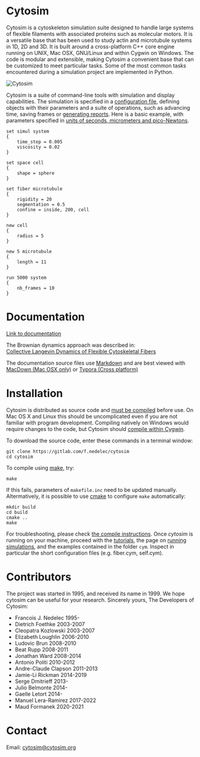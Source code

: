 # Cytosim

Cytosim is a cytoskeleton simulation suite designed to handle large systems of flexible filaments with associated proteins such as molecular motors. It is a versatile base that has been used to study actin and microtubule systems in 1D, 2D and 3D. It is built around a cross-platform C++ core engine running on UNIX, Mac OSX, GNU/Linux and within Cygwin on Windows. The code is modular and extensible, making Cytosim a convenient base that can be customized to meet particular tasks. Some of the most common tasks encountered during a simulation project are implemented in Python.

![Cytosim](doc/data/cytosim.png)

Cytosim is a suite of command-line tools with simulation and display capabilities. The simulation is specified in a [configuration file](doc/sim/config.md), defining objects with their parameters and a suite of operations, such as advancing time, saving frames or [generating reports](doc/sim/report.md). Here is a basic example, with parameters specified in [units of seconds, micrometers and pico-Newtons](doc/sim/units.md).

	set simul system
	{
	    time_step = 0.005
	    viscosity = 0.02
	}
	
	set space cell
	{
	    shape = sphere
	}
	
	set fiber microtubule
	{
	    rigidity = 20
	    segmentation = 0.5
	    confine = inside, 200, cell
	}
	    
	new cell
	{
	    radius = 5
	}
	
	new 5 microtubule
	{
	    length = 11
	}
	
	run 5000 system
	{
	    nb_frames = 10
	}

# Documentation

[Link to documentation](doc/index.md)

The Brownian dynamics approach was described in:  
[Collective Langevin Dynamics of Flexible Cytoskeletal Fibers](http://iopscience.iop.org/article/10.1088/1367-2630/9/11/427/meta)

The documentation source files use [Markdown](https://en.wikipedia.org/wiki/Markdown) and are best viewed with [MacDown (Mac OSX only)](https://macdown.uranusjr.com) or [Typora (Cross platform)](https://typora.io) 

# Installation

Cytosim is distributed as source code and [must be compiled](doc/compile/index.md) before use. On Mac OS X and Linux this should be uncomplicated even if you are not familiar with program development. Compiling natively on Windows would require changes to the code, but Cytosim should [compile within Cygwin](doc/compile/cygwin.md).

To download the source code, enter these commands in a terminal window:

	git clone https://gitlab.com/f.nedelec/cytosim
	cd cytosim
	
To compile using [make](https://www.gnu.org/software/make), try:
	
	make

If this fails, parameters of `makefile.inc` need to be updated manually.
Altermatively, it is possible to use [cmake](https://cmake.org) to configure `make` automatically:

	mkdir build
	cd build
	cmake ..
	make

For troubleshooting, please check [the compile instructions](doc/compile/index.md).
Once *cytosim* is running on your machine, proceed with the [tutorials](doc/tutorials/index.md), the page on [running simulations](doc/main/runs.md), and the examples contained in the folder `cym`. 
Inspect in particular the short configuration files (e.g. fiber.cym, self.cym). 

# Contributors

 The project was started in 1995, and received its name in 1999.
 We hope cytosim can be useful for your research. 
 Sincerely yours, The Developers of Cytosim:

*  Francois J. Nedelec     1995-
*  Dietrich Foethke        2003-2007
*  Cleopatra Kozlowski     2003-2007
*  Elizabeth Loughlin      2006-2010
*  Ludovic Brun            2008-2010
*  Beat Rupp               2008-2011
*  Jonathan Ward           2008-2014
*  Antonio Politi          2010-2012
*  Andre-Claude Clapson    2011-2013
*  Jamie-Li Rickman        2014-2019
*  Serge Dmitrieff         2013-
*  Julio Belmonte          2014-
*  Gaelle Letort           2014-
*  Manuel Lera-Ramirez     2017-2022
*  Maud Formanek           2020-2021

# Contact

Email: cytosim@cytosim.org


